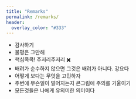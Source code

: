 ```yaml
---
title: "Remarks"
permalink: /remarks/
header:
  overlay_color: "#333"
---
```


- 감사하기
- 불평은 그만해
- 핵심콕콕! 주저리주저리 ✖️
- 배려가 순수하지 않으면 그것은 배려가 아니다. 강요다
- 어떻게 보다는 무엇을 고민하자
- 주변에 무슨일이 벌어지는지 큰그림에 주의를 기울이기
- 모든것들은 나에게 유의미한 의미이다